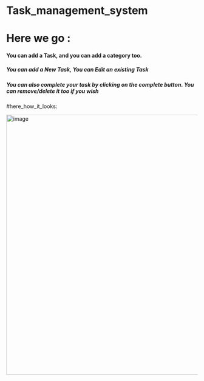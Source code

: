 # Task_management_system
<h1>Here we go : </h1>
<h4>You can add a Task, and you can add a category too. </h4>

<h5>You can add a New Task, You can Edit an existing Task </h5>
<h5>You can also complete your task by clicking on the complete button. You can remove/delete it too if you wish</h5>

#here_how_it_looks: 

<img width="1351" height="686" alt="image" src="https://github.com/user-attachments/assets/b1a93aaa-92dd-497a-b963-f05f58643c00" />
